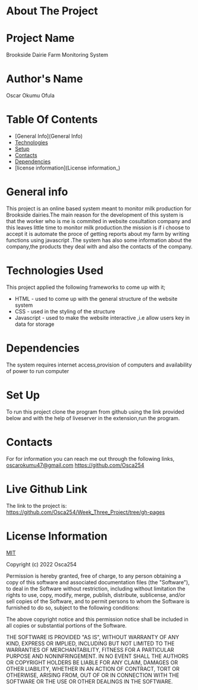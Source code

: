 # About The Project
# Project Name
Brookside Dairie Farm Monitoring System
# Author's Name
Oscar Okumu Ofula
# Table Of Contents
* [General Info](General Info)
* [Technologies](Technoligies)
* [Setup](Setup)
* [Contacts](Contacts)
* [Dependencies](Dependencies)
* [license information](License information_)
# General info
This project is an online based system meant to monitor milk production for Brookside dairies.The main reason for the development of this system is that the worker who is me is commited in website cosultation company and this leaves little time to monitor milk production.the mission is if i choose to accept it is automate the proce of getting reports about my farm by writing functions using javascript .The system has also some information about the company,the products they deal with and also the contacts of the company.
# Technologies Used
This project applied the following frameworks to come up with it;
- HTML - used to come up with the general structure of the website system
- CSS -  used in the styling of the structure
- Javascript - used  to make the website interactive ,i.e allow users key in data for storage
# Dependencies
The system requires internet access,provision of computers and availability of power to run computer
# Set Up
To run this project clone the program from github using the link provided below and with the help of liveserver in the extension,run the program.

# Contacts
For  for information you can reach me out through the following links,
oscarokumu47@gmail.com
https://github.com/Osca254
# Live Github Link 
The link to the project is:
https://github.com/Osca254/Week_Three_Project/tree/gh-pages
# License Information
[MIT](lICENSE)

   Copyright (c) 2022 Osca254
   
Permission is hereby granted, free of charge, to any person obtaining a copy
of this software and associated documentation files (the "Software"), to deal
in the Software without restriction, including without limitation the rights
to use, copy, modify, merge, publish, distribute, sublicense, and/or sell
copies of the Software, and to permit persons to whom the Software is
furnished to do so, subject to the following conditions:

The above copyright notice and this permission notice shall be included in all
copies or substantial portions of the Software.

THE SOFTWARE IS PROVIDED "AS IS", WITHOUT WARRANTY OF ANY KIND, EXPRESS OR
IMPLIED, INCLUDING BUT NOT LIMITED TO THE WARRANTIES OF MERCHANTABILITY,
FITNESS FOR A PARTICULAR PURPOSE AND NONINFRINGEMENT. IN NO EVENT SHALL THE
AUTHORS OR COPYRIGHT HOLDERS BE LIABLE FOR ANY CLAIM, DAMAGES OR OTHER
LIABILITY, WHETHER IN AN ACTION OF CONTRACT, TORT OR OTHERWISE, ARISING FROM,
OUT OF OR IN CONNECTION WITH THE SOFTWARE OR THE USE OR OTHER DEALINGS IN THE
SOFTWARE.

